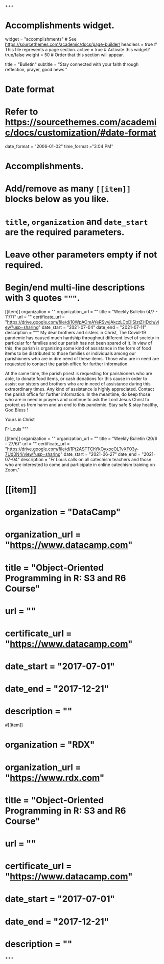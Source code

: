 +++
# Accomplishments widget.
widget = "accomplishments"  # See https://sourcethemes.com/academic/docs/page-builder/
headless = true  # This file represents a page section.
active = true  # Activate this widget? true/false
weight = 50  # Order that this section will appear.

title = "Bulletin"
subtitle = "Stay connected with your faith through reflection, prayer, good news."

# Date format
#   Refer to https://sourcethemes.com/academic/docs/customization/#date-format
date_format = "2006-01-02"
time_format ="3:04 PM"

# Accomplishments.
#   Add/remove as many `[[item]]` blocks below as you like.
#   `title`, `organization` and `date_start` are the required parameters.
#   Leave other parameters empty if not required.
#   Begin/end multi-line descriptions with 3 quotes `"""`.

[[item]]
  organization = ""
  organization_url = ""
  title = "Weekly Bulletin (4/7 - 11/7)"
  url = ""
  certificate_url = "https://drive.google.com/file/d/10WpAOmAYeRSvvjAkczLCoDlSlztZHDch/view?usp=sharing"
  date_start = "2021-07-04"
  date_end = "2021-07-11"
  description = """
  My dear brothers and sisters in Christ, The Covid-19 pandemic has caused much hardship throughout different level of society  in particular for families and our parish has not been spared of it. In view of this, the parish is organizing some kind of assistance in the form of food items to be distributed to those families or individuals among our parishioners who are in dire need of these items. Those who are in need are requested to contact the parish office for further information.

  At the same time, the parish priest is requesting for parishioners who are able, to donate  food items, or cash donations for this cause in order to assist our sisters and brothers  who are in need of assistance during this extraordinary times. Any kind of assistance is  highly appreciated. Contact the parish office for further information. In the meantime, do keep those who are in need in prayers and continue to ask the Lord Jesus Christ to protect us from harm and an end to this pandemic. Stay safe & stay healthy, God Bless !

  Yours in Christ
  
  Fr Louis
  """

[[item]]
  organization = ""
  organization_url = ""
  title = "Weekly Bulletin (20/6 - 27/6)"
  url = ""
  certificate_url = "https://drive.google.com/file/d/1Pt2ASTTChYkOyxocOLTvXF03y-7Ud0N4/view?usp=sharing"
  date_start = "2021-06-27"
  date_end = "2021-07-04"
  description = "Fr Louis calls on all catechism teachers and those who are interested to come and participate in online catechism training on Zoom."


# [[item]]
#  organization = "DataCamp"
#  organization_url = "https://www.datacamp.com"
#  title = "Object-Oriented Programming in R: S3 and R6 Course"
#  url = ""
#  certificate_url = "https://www.datacamp.com"
#  date_start = "2017-07-01"
#  date_end = "2017-12-21"
#  description = ""

#[[item]]
#  organization = "RDX"
#  organization_url = "https://www.rdx.com"
#  title = "Object-Oriented Programming in R: S3 and R6 Course"
#  url = ""
#  certificate_url = "https://www.datacamp.com"
#  date_start = "2017-07-01"
#  date_end = "2017-12-21"
#  description = ""

+++
